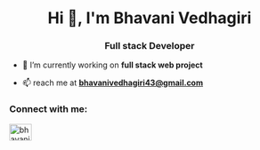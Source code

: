 <h1 align="center">Hi 👋, I'm Bhavani Vedhagiri</h1>
<h3 align="center">Full stack Developer</h3>

- 🔭 I’m currently working on **full stack web project**

- 📫 reach me at **bhavanivedhagiri43@gmail.com**

<h3 align="left">Connect with me:</h3>
<p align="left">
<a href="https://linkedin.com/in/bhavani vedhagiri" target="blank"><img align="center" src="https://raw.githubusercontent.com/rahuldkjain/github-profile-readme-generator/master/src/images/icons/Social/linked-in-alt.svg" alt="bhavani vedhagiri" height="30" width="40" /></a>
</p>
